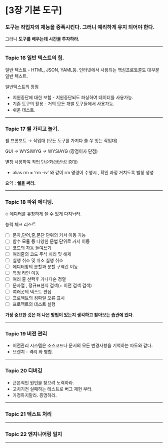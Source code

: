 # [3장 기본 도구]

### 도구는 작업자의 재능을 증폭시킨다. 그러니 예리하게 유지 되어야 한다.

그러니 **도구를 배우는데 시간을 투자하라.** 

---

### Topic 16 일반 텍스트의 힘.

일반 텍스트 - HTML, JSON, YAML등. 인터넷에서 사용되는 핵심프로토콜도 대부분 일반 텍스트.

일반텍스트의 장점

- 지원중단에 대한 보험 - 지원중단되도 파싱하여 데이터를 사용가능.
- 기존 도구의 활용 - 거의 모든 개발 도구들에서 사용가능.
- 쉬운 테스트.

---

### Topic 17 쉘 가지고 놀기.

쉘 프롬포트 → 작업대 (모든 도구를 가져다 쓸 쑤 잇는 작업대)

GUI → WYSIWYG → WYSIAYG (장점이자 단점)

별칭 사용하여 작업 단순화(생산성 증대)

- alias rm = ‘rm -iv’ 와 같이 rm 명령어 수행시 , 확인 과정 거치도록 별칭 생성

요약 : **쉘을 써라.**

---

### Topic 18 파워 에디팅.

<aside>
🔥 에디터를 유창하게 쓸 수 있게 다져놔라.

</aside>

능력 체크 리스트

- [ ]  문자,단어,줄,문단 단위의 커서 이동 가능
- [ ]  함수 모듈 등 다양한 문법 단위로 커서 이동
- [ ]  코드의 자동 들여쓰기
- [ ]  여러줄의 코드 주석 처리 및 해제
- [ ]  실행 취소 및 취소 실행 취소
- [ ]  에디터창의 분할과 분할 구역간 이동
- [ ]  특정 라인 이동
- [ ]  여러 줄 선택후 가나다순 정렬
- [ ]  문자열 , 정규표현식 검색(+ 이전 검색 검색)
- [ ]  여러곳의 텍스트 편집
- [ ]  프로젝트의 컴파일 오류 표시
- [ ]  프로젝트의 테스트 실행

**가장 중요한 것은 더 나은 방법이 있는지 생각하고 찾아보는 습관에 있다.**

---

### Topic 19 버전 관리

- 버전관리 시스템은 소스코드나 문서의 모든 변경사항을 기억하는 파도와 같다.
- 브랜치 - 격리 와 병합.

---

### Topic 20 디버깅

- 근본적인 원인을 찾으려 노력하라.
- 고치기전 실패하는 테스트로 버그 재현 부터.
- 가정하지말라. 증명하라.

---

### Topic 21 텍스트 처리

---

### Topic 22 엔지니어링 일지

---